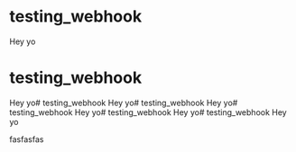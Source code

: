 # testing_webhook
Hey yo


# testing_webhook
Hey yo# testing_webhook
Hey yo# testing_webhook
Hey yo# testing_webhook
Hey yo# testing_webhook
Hey yo# testing_webhook
Hey yo



fasfasfas
